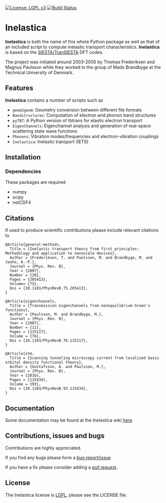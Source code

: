 [![License: LGPL v3](https://img.shields.io/badge/License-LGPL%20v3-blue.svg)](https://www.gnu.org/licenses/lgpl-3.0)
[![Build Status](https://travis-ci.org/tfrederiksen/inelastica.svg?branch=master)](https://travis-ci.org/tfrederiksen/inelastica)

# Inelastica #

__Inelastica__ is both the name of this whole Python package
as well as that of an included script to compute inelastic transport characteristics.
__Inelastica__ is based on the [SIESTA/TranSIESTA][siesta] DFT codes.

The project was initiated around 2003-2005 by Thomas Frederiksen and Magnus Paulsson
while they worked in the group of Mads Brandbyge at the Technical University of Denmark.

## Features ##
__Inelastica__ contains a number of scripts such as

   - `geom2geom`: Geometry conversion between different file formats
   - `Bandstructures`: Computation of electron and phonon band structures
   - `pyTBT`: A Python version of tbtrans for elastic electron transport
   - `EigenChannels`: Eigenchannel analysis and generation of real-space scattering state wave functions
   - `Phonons`: Vibration modes/frequencies and electron-vibration couplings
   - `Inelastica`: Inelastic transport (IETS)

## Installation ##

### Dependencies ###
These packages are required
   - numpy
   - scipy
   - netCDF4

## Citations ##
If used to produce scientific contributions please include relevant citations to

    @Article{general-methods,
      Title = {Inelastic transport theory from first principles: Methodology and application to nanoscale devices},
      Author = {Frederiksen, T. and Paulsson, M. and Brandbyge, M. and Jauho, A.-P.},
      Journal = {Phys. Rev. B},
      Year = {2007},
      Number = {20},
      Pages = {205413},
      Volume= {75},
      Doi = {10.1103/PhysRevB.75.205413},
    }
 
    @Article{eigenchannels,
      Title = {Transmission eigenchannels from nonequilibrium Green's functions},
      Author = {Paulsson, M. and Brandbyge, M.},
      Journal = {Phys. Rev. B},
      Year = {2007},
      Number = {11},
      Pages = {115117},
      Volume = {76},
      Doi = {10.1103/PhysRevB.76.115117},
    }

    @Article{stm,
      Title = {Scanning tunneling microscopy current from localized basis orbital density functional theory},
      Author = {Gustafsson, A. and Paulsson, M.},
      Journal = {Phys. Rev. B},
      Year = {2016},
      Pages = {115434},
      Volume = {93},
      Doi = {10.1103/PhysRevB.93.115434},
    }

## Documentation ##
Some documentation may be found at the Inelastica wiki [here][wiki].


## Contributions, issues and bugs ##
Contributions are highly appreciated.

If you find any bugs please form a [bug report/issue][issues]

If you have a fix please consider adding a [pull request][pulls].

## License ##
The Inelastica license is [LGPL][lgpl], please see the LICENSE file.

<!---
Links to external and internal sites.
-->
[siesta]: https://launchpad.net/siesta
[issues]: https://github.com/tfrederiksen/inelastica/issues
[pulls]: https://github.com/tfrederiksen/inelastica/pulls
[lgpl]: http://www.gnu.org/licenses/lgpl.html
[wiki]:  http://dipc.ehu.es/frederiksen/inelastica
